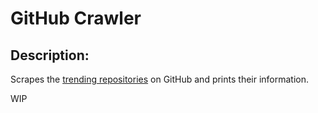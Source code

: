 # GitHub Crawler

## Description:
Scrapes the [trending repositories](https://github.com/trending) on GitHub and prints their information.

WIP
